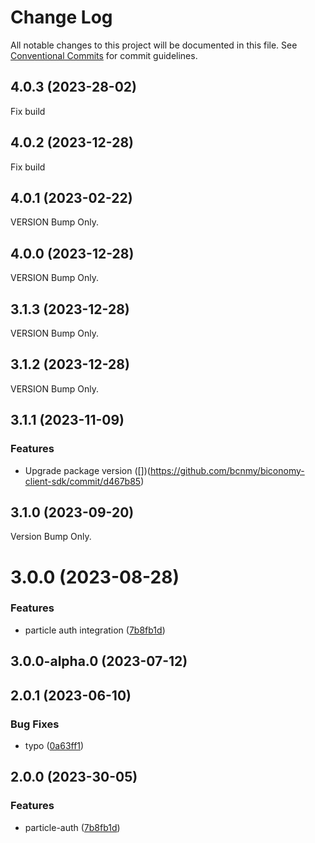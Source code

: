 # Change Log

All notable changes to this project will be documented in this file.
See [Conventional Commits](https://conventionalcommits.org) for commit guidelines.

## 4.0.3 (2023-28-02)

Fix build

## 4.0.2 (2023-12-28)

Fix build

## 4.0.1 (2023-02-22)

VERSION Bump Only.

## 4.0.0 (2023-12-28)

VERSION Bump Only.

## 3.1.3 (2023-12-28)

VERSION Bump Only.

## 3.1.2 (2023-12-28)

VERSION Bump Only.

## 3.1.1 (2023-11-09)

### Features

- Upgrade package version ([])(https://github.com/bcnmy/biconomy-client-sdk/commit/d467b85)

## 3.1.0 (2023-09-20)

Version Bump Only.

# 3.0.0 (2023-08-28)

### Features

- particle auth integration ([7b8fb1d](https://github.com/bcnmy/biconomy-client-sdk/commit/7b8fb1d05e3cc0196bc15806fa48100701af181e))

## 3.0.0-alpha.0 (2023-07-12)

## 2.0.1 (2023-06-10)

### Bug Fixes

- typo ([0a63ff1](https://github.com/bcnmy/biconomy-client-sdk/commit/0a63ff17bb38b1bc2fd68669b74c2efd5a959d31))

## 2.0.0 (2023-30-05)

### Features

- particle-auth ([7b8fb1d](https://github.com/bcnmy/biconomy-client-sdk/commit/7b8fb1d05e3cc0196bc15806fa48100701af181e))
